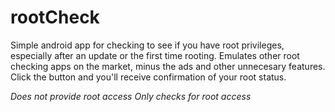 rootCheck
=========

Simple android app for checking to see if you have root privileges, especially after an update or the first time rooting.
Emulates other root checking apps on the market, minus the ads and other unnecesary features.
Click the button and you'll receive confirmation of your root status.

*Does not provide root access*
*Only checks for root access*
